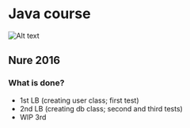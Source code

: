 # Java course
![Alt text](https://i.redd.it/u1ys3l119xwx.jpg "Моя очередная лабка по Java")
## Nure 2016

### What is done? 

* 1st LB (creating user class; first test)
* 2nd LB (creating db class; second and third tests)
* WIP 3rd
